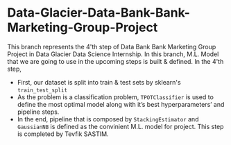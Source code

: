 # Data-Glacier-Data-Bank-Bank-Marketing-Group-Project
This branch represents the 4'th step of Data Bank Bank Marketing Group Project in Data Glacier Data Science Internship.
In this branch, M.L. Model that we are going to use in the upcoming steps is built & defined.
In the 4'th step,
* First, our dataset is split into train & test sets by sklearn's `train_test_split`
* As the problem is a classification problem, `TPOTClassifier` is used to define the most optimal model along with it’s best hyperparameters’ and pipeline steps.
* In the end, pipeline that is composed by `StackingEstimator` and `GaussianNB` is defined as the convinient M.L. model for project.
This step is completed by Tevfik SASTIM.


